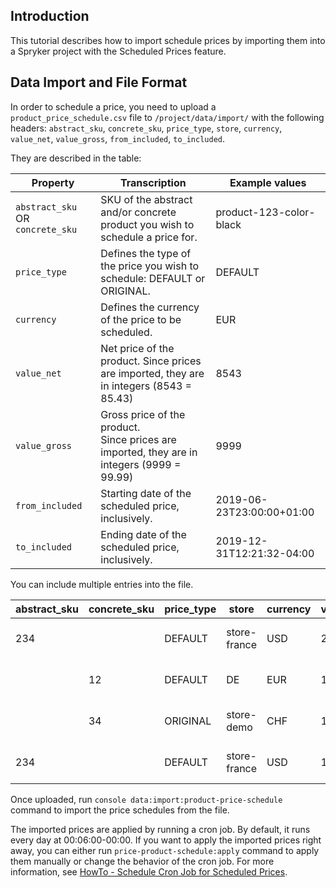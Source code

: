 ## Introduction

This tutorial describes how to import schedule prices by importing them into a Spryker project with the Scheduled Prices feature.

## Data Import and File Format

In order to schedule a price, you need to upload a `product_price_schedule.csv` file to `/project/data/import/` with the following headers: `abstract_sku`, `concrete_sku`, `price_type`, `store`, `currency`, `value_net`, `value_gross`, `from_included`, `to_included`.

They are described in the table:

| Property | Transcription | Example values |
| --- | --- | --- |
| `abstract_sku` OR `concrete_sku` | SKU of the abstract and/or concrete product you wish to schedule a price for. | product-123-color-black |
| `price_type` | Defines the type of the price you wish to schedule: DEFAULT or ORIGINAL. | DEFAULT |
| `currency` | Defines the currency of the price to be scheduled. | EUR |
| `value_net` | Net price of the product. Since prices are imported, they are in integers (8543 = 85.43) | 8543 |
| `value_gross` | Gross price of the product.</br> Since prices are imported, they are in integers (9999 = 99.99) | 9999 |
| `from_included` | Starting date of the scheduled price, inclusively. | 2019-06-23T23:00:00+01:00 |
| `to_included` | Ending date of the scheduled price, inclusively. | 2019-12-31T12:21:32-04:00 |

You can include multiple entries into the file. 

| abstract_sku | concrete_sku | price_type | store | currency | value_net | value_gross | from_included | to_included |
| --- | --- | --- | --- | --- | --- | --- | --- | --- |
| 234 |   | DEFAULT | store-france | USD | 20012 | 30065 | 2019-03-01T04:24:16-03:00 | 2019-05-21T14:30:16-02:00 |
|   | 12 | DEFAULT | DE | EUR | 170 | 180 | 2019-03-01T04:24:16-03:00 | 2019-05-21T14:30:16-02:00 |
|  | 34 | ORIGINAL | store-demo | CHF | 1521 | 467 | 2019-03-01T04:24:16-03:00 | 2019-12-08T17:45:23-20:00 |
| 234 |  | DEFAULT | store-france | USD | 19000 | 21033 | 2019-05-21T14:31:16-02:00 | 2019-06-10T14:30:16-02:00 |

Once uploaded, run `console data:import:product-price-schedule` command to import the price schedules from the file.

The imported prices are applied by running a cron job. By default, it runs every day at 00:06:00-00:00. If you want to apply the imported prices right away, you can either run `price-product-schedule:apply` command to apply them manually or change the behavior of the cron job. For more information, see [HowTo - Schedule Cron Job for Scheduled Prices](https://documentation.spryker.com/v3/docs/ht-schedule-cron-job-for-scheduled-prices-201907).